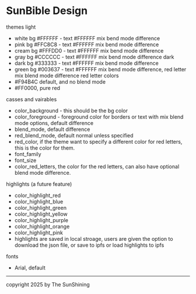 # SunBible Design

themes
light
- white bg #FFFFFF - text #FFFFFF mix bend mode difference
- pink bg #FFC8C8 - text #FFFFFF mix bend mode difference
- cream bg #FFFDD0 - text #FFFFFF mix bend mode difference
- gray bg #CCCCCC - text #FFFFFF mix bend mode difference
dark
- dark bg #333333 - text #FFFFFF mix bend mode difference
- green bg #003637 - text #FFFFFF mix bend mode difference, red letter mix blend mode difference
red letter colors
- #F94B4C default, and no blend mode
- #FF0000, pure red

casses and vairables
- color_background - this should be the bg color
- color_foreground - foreground color for borders or text with mix blend mode options, default difference
- blend_mode, default difference
- red_blend_mode, default normal unless specified
- red_color, if the theme want to specify a different color for red letters, this is the color for them.
- font_family
- font_size
- color_red_letters, the color for the red letters, can also have optional blend mode difference.

highlights (a future feature)
- color_highlight_red
- color_highlight_blue
- color_highlight_green
- color_highlight_yellow
- color_highlight_purple
- color_highlight_orange
- color_highlight_pink
- highlights are saved in local stroage, users are given the option to download the json file, or save to ipfs or load highlights to ipfs

fonts
- Arial, default


---


copyright 2025 by The SunShining